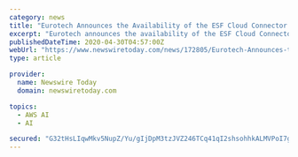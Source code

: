 ```yaml
---
category: news
title: "Eurotech Announces the Availability of the ESF Cloud Connector for AWS IoT Core"
excerpt: "Eurotech announces the availability of the ESF Cloud Connector for AWS IoT Core - Eurotech.com. ETH: MI Distribution / Indexing: [+] / [Company listed above is a registered member of our network. Cont"
publishedDateTime: 2020-04-30T04:57:00Z
webUrl: "https://www.newswiretoday.com/news/172805/Eurotech-Announces-the-Availability-of-the-ESF-Cloud-Connector-for-AWS-IoT-Core/"
type: article

provider:
  name: Newswire Today
  domain: newswiretoday.com

topics:
  - AWS AI
  - AI

secured: "G32tHsLIqwMkv5NupZ/Yu/gIjDpM3tzJVZ246TCq41qI2shsohhkALMVPoI7gKSklQvU2ha0c/pqVouRvtI/5WRyDO7CwOlAQqaT1SLpoiJMuFwcmrclVTIYx4ycUNksJiCQ347vxRgtgmIeAG3Mi0NE9ch0i5yJY2V9KX+YD5WhAZ5JA6ps/iZ7zq0LnQ3iXcwNuaFOo1Bz7oliq2KxWMqBY3RytQf/3oVidQBtGbwTZEIPJ2hLIo+IEfRby/+If8ZAYyL3U5QT6oNWr2Z0gzFaeMihZ71156SfAi7Say/vr0R0C7YWqLcDKk65+GYz2X095I9cqQxwXJLzl5XLVbr/JdLtcyK8n0mxrf+s6q3wlhwBGHJ3xtIdnGOsG3ypTTFNgQLmsb8iNnN4JsWUbaOw/DYHYC30FhwGOuu2EVcjcRvhXqhDh3KnQFyfxL3dPRj1AtOJtMaH/EAZ0zOwGaLg7FlUeJ67/YP7Hp4cl90=;8qruGf929DSbK6UXQXDH2A=="
---
```


